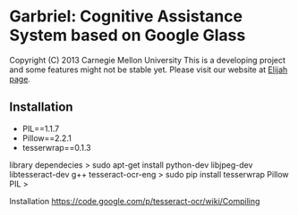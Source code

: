 Garbriel: Cognitive Assistance System based on Google Glass
========================================================
Copyright (C) 2013 Carnegie Mellon University
This is a developing project and some features might not be stable yet.
Please visit our website at [Elijah page](http://elijah.cs.cmu.edu/).



Installation
-------------
* PIL==1.1.7
* Pillow==2.2.1
* tesserwrap==0.1.3

library dependecies
	> sudo apt-get install python-dev libjpeg-dev libtesseract-dev g++ tesseract-ocr-eng 
	> sudo pip install tesserwrap Pillow PIL
	>

Installation
https://code.google.com/p/tesseract-ocr/wiki/Compiling
